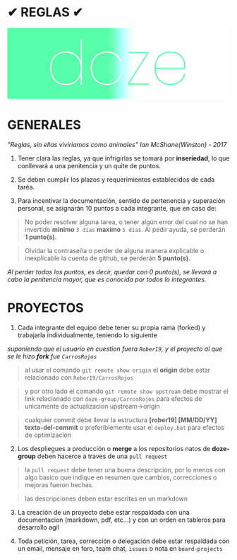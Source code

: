 # ✔ REGLAS ✔

 
<center>

<!-- ![](https://media.giphy.com/media/4PY0zyz1pU0EhaTJw9/giphy.gif) -->
![](public/doze12.png)

</center>

# GENERALES

_"Reglas, sin ellas viviriamos como animales" Ian McShane(Winston) - 2017_
 

1. Tener clara las reglas, ya que infrigirlas se tomará por **inseriedad**, lo que conllevará a una penitencia y un quite de puntos.

2. Se deben cumplir los plazos y requerimientos establecidos de cada taréa.

3. Para incentivar la documentación, sentido de pertenencia y superación personal, se asignarán 10 puntos a cada integrante, que en caso de:

> No poder resolver alguna tarea, o tener algún error del cual no se han invertido **minimo** ``3 días`` **maximo** ``5 días``. Al pedir ayuda, se perderán **1 punto(s)**.

> Olvidar la contraseña o perder de alguna manera explicable o inexplicable la cuenta de github, se perderán **5 punto(s)**.

_Al perder todos los puntos, es decír, quedar con 0 punto(s), se llevará a cabo la penitencia mayor, que es conocida por todos lo integrantes._

# PROYECTOS

1. Cada integrante del equipo debe tener su propia rama (forked) y trabajarla individualmente, teniendo lo siguiente

_suponiendo que el usuario en cuestion fuera ``Rober19``, y el proyecto al que se le hizo **fork** fue ``CarrosRojos``_

> al usar el comando ``git remote show origin`` el **origin** debe estar relacionado con `Rober19/CarrosRojos`

> y por otro lado el comando ``git remote show upstream`` debe mostrar el link relacionado con `doze-group/CarrosRojos` para efectos de unicamente de actualizacion upstream->origin

> cualquier commit debe llevar la estructura **[rober19] [MM/DD/YY] texto-del-commit** o preferiblemente usar el ``deploy.bat`` para efectos de optimización

2. Los despliegues a producción o **merge** a los repositorios natos de **doze-group** deben hacerce a traves de una ``pull request``

> la ``pull request`` debe tener una buena descripción, por lo menos con algo basico que indique en resumen que cambios, correcciones o mejoras fueron hechas.

> las descripciones deben estar escritas en un markdown

3. La creación de un proyecto debe estar respaldada con una documentacion (markdown, pdf, etc...) y con un orden en tableros para desarrollo agíl

4. Toda petición, tarea, corrección o delegación debe estar respaldada con un email, mensaje en foro, team chat, ``issues`` o nota en ``board-projects``